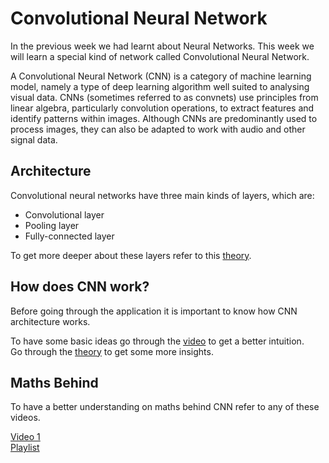 # Convolutional Neural Network

In the previous week we had learnt about Neural Networks. This week we will learn a special kind of network called Convolutional Neural Network.

A Convolutional Neural Network (CNN) is a category of machine learning model, namely a type of deep learning algorithm well suited to analysing visual data. CNNs (sometimes referred to as convnets) use principles from linear algebra, particularly convolution operations, to extract features and identify patterns within images. Although CNNs are predominantly used to process images, they can also be adapted to work with audio and other signal data.

## Architecture
Convolutional neural networks have three main kinds of layers, which are:
* Convolutional layer
* Pooling layer
* Fully-connected layer
  
To get more deeper about these layers refer to this [theory](https://medium.com/latinxinai/convolutional-neural-network-from-scratch-6b1c856e1c07).


## How does CNN work?
Before going through the application it is important to know how CNN architecture works.

To have some basic ideas go through the [video](https://www.youtube.com/watch?v=zfiSAzpy9NM) to get a better intuition.  
Go through the [theory](https://medium.com/thedeephub/convolutional-neural-networks-a-comprehensive-guide-5cc0b5eae175) to get some more insights.


## Maths Behind
To have a better understanding on maths behind CNN refer to any of these videos.

[Video 1](https://www.youtube.com/watch?v=Lakz2MoHy6o)  
[Playlist](https://www.youtube.com/playlist?list=PLuhqtP7jdD8CD6rOWy20INGM44kULvrHu)



